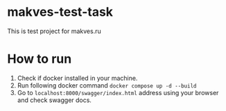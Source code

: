 # makves-test-task
This is test project for makves.ru

# How to run
1. Check if docker installed in your machine.
2. Run following docker command
`docker compose up -d --build`
3. Go to `localhost:8000/swagger/index.html` address using your browser and check swagger docs.